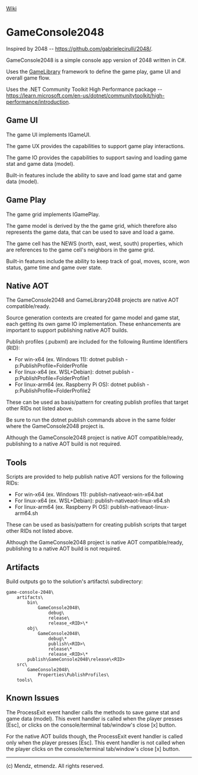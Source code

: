[Wiki](https://github.com/etmendz/game-console-2048/wiki)
# GameConsole2048
Inspired by 2048 -- https://github.com/gabrielecirulli/2048/.

GameConsole2048 is a simple console app version of 2048 written in C#.

Uses the [GameLibrary](https://github.com/etmendz/game-library/wiki) framework to define the game play, game UI and overall game flow.

Uses the .NET Community Toolkit High Performance package -- https://learn.microsoft.com/en-us/dotnet/communitytoolkit/high-performance/introduction.

## Game UI
The game UI implements IGameUI.

The game UX provides the capabilities to support game play interactions.

The game IO provides the capabilities to support saving and loading game stat and game data (model).

Built-in features include the ability to save and load game stat and game data (model).

## Game Play
The game grid implements IGamePlay.

The game model is derived by the the game grid, which therefore also represents the game data, that can be used to save and load a game.

The game cell has the NEWS (north, east, west, south) properties, which are references to the game cell's neighbors in the game grid.

Built-in features include the ability to keep track of goal, moves, score, won status, game time and game over state.

## Native AOT
The GameConsole2048 and GameLibrary2048 projects are native AOT compatible/ready.

Source generation contexts are created for game model and game stat, each getting its own game IO implementation. These enhancements are important to support publishing native AOT builds.

Publish profiles (.pubxml) are included for the following Runtime Identifiers (RID):

* For win-x64 (ex. Windows 11): dotnet publish -p:PublishProfile=FolderProfile
* For linux-x64 (ex. WSL+Debian): dotnet publish -p:PublishProfile=FolderProfile1
* For linux-arm64 (ex. Raspberry Pi OS): dotnet publish -p:PublishProfile=FolderProfile2

These can be used as basis/pattern for creating publish profiles that target other RIDs not listed above.

Be sure to run the dotnet publish commands above in the same folder where the GameConsole2048 project is.

Although the GameConsole2048 project is native AOT compatible/ready, publishing to a native AOT build is not required.

## Tools
Scripts are provided to help publish native AOT versions for the following RIDs:

* For win-x64 (ex. Windows 11): publish-nativeaot-win-x64.bat
* For linux-x64 (ex. WSL+Debian): publish-nativeaot-linux-x64.sh
* For linux-arm64 (ex. Raspberry Pi OS): publish-nativeaot-linux-arm64.sh

These can be used as basis/pattern for creating publish scripts that target other RIDs not listed above.

Although the GameConsole2048 project is native AOT compatible/ready, publishing to a native AOT build is not required.

## Artifacts
Build outputs go to the solution's artifacts\ subdirectory:

    game-console-2048\
        artifacts\
            bin\
                GameConsole2048\
                    debug\
                    release\
                    release_<RID>\*
            obj\
                GameConsole2048\
                    debug\*
                    publish\<RID>\
                    release\*
                    release_<RID>\*
            publish\GameConsole2048\release\<RID>
        src\
            GameConsole2048\
                Properties\PublishProfiles\
        tools\

## Known Issues
The ProcessExit event handler calls the methods to save game stat and game data (model). This event handler is called when the player presses [Esc], or clicks on the console/terminal tab/window's close [x] button.

For the native AOT builds though, the ProcessExit event handler is called only when the player presses [Esc]. This event handler is not called when the player clicks on the console/terminal tab/window's close [x] button.

---

(c) Mendz, etmendz. All rights reserved.
